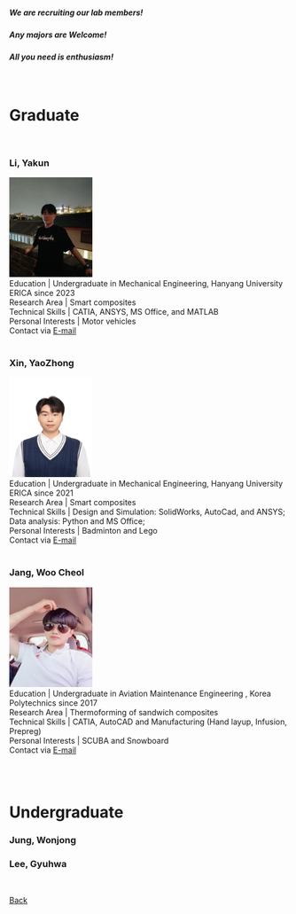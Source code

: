 

##### **We are recruiting our lab members!**
##### **Any majors are Welcome!**
##### **All you need is enthusiasm!**
<br>

# Graduate

<br>


### **Li, Yakun**
<img src="assets/css/홈페이지사진_이아곤.jpg" alt="Passport" width="150" height="180" > <br>
Education | Undergraduate in Mechanical Engineering, Hanyang University ERICA since 2023 <br>
Research Area | Smart composites <br>
Technical Skills | CATIA, ANSYS, MS Office, and MATLAB <br>
Personal Interests | Motor vehicles <br>
Contact via <a href="mailto:liyakun1115@hanyang.ac.kr"> E-mail</a> <br>
<br>


### **Xin, YaoZhong**
<img src="assets/css/홈페이지사진_신요중2.jpg" alt="Passport" width="150" height="180" > <br>
Education | Undergraduate in Mechanical Engineering, Hanyang University ERICA since 2021 <br>
Research Area | Smart composites <br>
Technical Skills | Design and Simulation: SolidWorks, AutoCad, and ANSYS; Data analysis: Python and MS Office; <br>
Personal Interests | Badminton and Lego <br>
Contact via <a href="mailto:styxhin@hanyang.ac.kr"> E-mail</a> <br>
<br>


### **Jang, Woo Cheol**
<img src="assets/css/홈페이지사진_장우철.jpg" alt="Passport" width="150" height="180" > <br>
Education | Undergraduate in Aviation Maintenance Engineering , Korea Polytechnics since 2017  <br>
Research Area | Thermoforming of sandwich composites   <br>
Technical Skills | CATIA, AutoCAD and Manufacturing (Hand layup, Infusion, Prepreg)  <br>
Personal Interests | SCUBA and Snowboard  <br>
Contact via <a href="mailto:hioucher@hanyang.ac.kr"> E-mail</a> <br>
<br>


<br>

# Undergraduate

### **Jung, Wonjong**

### **Lee, Gyuhwa**

<br>

[Back](./)
<br>
<br>
